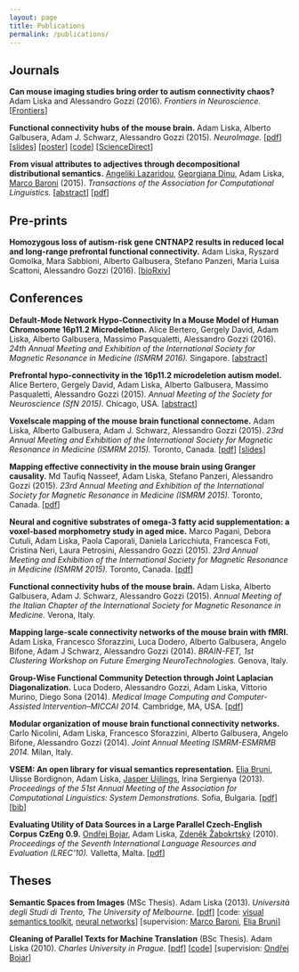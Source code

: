 ```yaml
---
layout: page
title: Publications
permalink: /publications/
---
```

Journals
--------
**Can mouse imaging studies bring order to autism connectivity chaos?**
Adam Liska and Alessandro Gozzi (2016).
*Frontiers in Neuroscience.*
[[Frontiers](http://journal.frontiersin.org/article/10.3389/fnins.2016.00484/abstract)]

**Functional connectivity hubs of the mouse brain.**
Adam Liska, Alberto Galbusera, Adam J. Schwarz, Alessandro Gozzi (2015).
*NeuroImage.*
[[pdf](/downloads/publications/liska_etal_2015.pdf)]
[[slides](/downloads/presentations/liska_ismrm2015_presentation.pdf)]
[[poster](/downloads/posters/liska_etal_2015_mfc_hubs_poster.pdf)]
[[code](/publications/notes/liska_etal_neuroimage_2015.html)]
[[ScienceDirect](http://www.sciencedirect.com/science/article/pii/S1053811915003249)]

**From visual attributes to adjectives through decompositional 
distributional semantics.**
[Angeliki Lazaridou](https://sites.google.com/site/lazaridouangeliki/),
[Georgiana Dinu](http://clic.cimec.unitn.it/~georgiana.dinu/),
Adam Liska,
[Marco Baroni](http://clic.cimec.unitn.it/marco/) (2015).
*Transactions of the Association for Computational Linguistics.*
[[abstract](http://arxiv.org/abs/1501.02714)]
[[pdf](http://aclweb.org/anthology/Q/Q15/Q15-1014.pdf)]

Pre-prints
----
**Homozygous loss of autism-risk gene CNTNAP2 results in reduced local 
and long-range prefrontal functional connectivity.**
Adam Liska, Ryszard Gomolka, Mara Sabbioni, Alberto Galbusera,
Stefano Panzeri, Maria Luisa Scattoni, Alessandro Gozzi (2016).
[[bioRxiv](http://biorxiv.org/content/early/2016/06/29/060335)]

Conferences
----

**Default-Mode Network Hypo-Connectivity In a Mouse Model of Human Chromosome
16p11.2 Microdeletion.**
Alice Bertero, Gergely David, Adam Liska, Alberto Galbusera,
Massimo Pasqualetti, Alessandro Gozzi (2016).
*24th Annual Meeting and Exhibition of the International Society for 
Magnetic Resonance in Medicine (ISMRM 2016).*
Singapore.
[[abstract](http://indexsmart.mirasmart.com/ISMRM2016/PDFfiles/1031.html)]

**Prefrontal hypo-connectivity in the 16p11.2 microdeletion autism model.**
Alice Bertero, Gergely David, Adam Liska, Alberto Galbusera,
Massimo Pasqualetti, Alessandro Gozzi (2015).
*Annual Meeting of the Society for Neuroscience (SfN 2015).*
Chicago, USA.
[[abstract](/publications/notes/bertero_etal_2015_sfn.html)]

**Voxel­scale mapping of the mouse brain functional connectome.**
Adam Liska, Alberto Galbusera, Adam J. Schwarz, Alessandro Gozzi (2015).
*23rd Annual Meeting and Exhibition of the International Society for 
Magnetic Resonance in Medicine (ISMRM 2015).*
Toronto, Canada.
[[pdf](/downloads/publications/liska_etal_2015_ismrm.pdf)]
[[slides](/downloads/presentations/liska_ismrm2015_presentation.pdf)]

**Mapping effective connectivity in the mouse brain using Granger causality.**
Md Taufiq Nasseef, Adam Liska, Stefano Panzeri, Alessandro Gozzi (2015).
*23rd Annual Meeting and Exhibition of the International Society for 
Magnetic Resonance in Medicine (ISMRM 2015).*
Toronto, Canada.
[[pdf](/downloads/publications/nasseef_etal_2015_ismrm.pdf)]

**Neural and cognitive substrates of omega-3 fatty acid supplementation: 
a voxel-based morphometry study in aged mice.**
Marco Pagani, Debora Cutuli, Adam Liska, Paola Caporali, Daniela Laricchiuta,
Francesca Foti, Cristina Neri, Laura Petrosini, Alessandro Gozzi (2015).
*23rd Annual Meeting and Exhibition of the International Society for 
Magnetic Resonance in Medicine (ISMRM 2015).*
Toronto, Canada.
[[pdf](/downloads/publications/pagani_etal_2015_ismrm.pdf)]

**Functional connectivity hubs of the mouse brain.**
Adam Liska, Alberto Galbusera, Adam J. Schwarz, Alessandro Gozzi (2015). 
*Annual Meeting of the Italian Chapter of the International Society for 
Magnetic Resonance in Medicine.*
Verona, Italy.

**Mapping large-scale connectivity networks of the mouse brain with fMRI.**
Adam Liska, Francesco Sforazzini, Luca Dodero, Alberto Galbusera, 
Angelo Bifone, Adam J Schwarz, Alessandro Gozzi (2014).
*BRAIN-FET, 1st Clustering Workshop on Future Emerging 
NeuroTechnologies.*
Genova, Italy.

**Group-Wise Functional Community Detection through Joint Laplacian 
Diagonalization.**
Luca Dodero, Alessandro Gozzi, Adam Liska, Vittorio Murino, Diego Sona (2014).
*Medical Image Computing and Computer-Assisted Intervention–MICCAI 2014.*
Cambridge, MA, USA.
[[pdf](/downloads/publications/dodero_etal_2014.pdf)]

**Modular organization of mouse brain functional connectivity networks.**
Carlo Nicolini, Adam Liska, Francesco Sforazzini, Alberto Galbusera, 
Angelo Bifone, Alessandro Gozzi (2014).
*Joint Annual Meeting ISMRM-ESMRMB 2014.*
Milan, Italy.

**VSEM: An open library for visual semantics representation.**
[Elia Bruni](http://clic.cimec.unitn.it/~elia.bruni/),
Ulisse Bordignon, Adam Liska,
[Jasper Uijlings](http://homepages.inf.ed.ac.uk/juijling/#page=projects1),
Irina Sergienya (2013).
*Proceedings of the 51st Annual Meeting of the Association for Computational 
Linguistics: System Demonstrations.* Sofia, Bulgaria.
[[pdf](/downloads/publications/bruni_etal_2013.pdf)]
[[bib](/downloads/publications/bruni_etal_2013.bib)]

**Evaluating Utility of Data Sources in a Large Parallel Czech-English Corpus CzEng 0.9.**
[Ondřej Bojar](http://www1.cuni.cz/~obo/),
Adam Liska,
[Zdeněk Žabokrtský](https://ufal.mff.cuni.cz/zdenek-zabokrtsky/) (2010). 
*Proceedings of the Seventh International Language Resources and Evaluation
(LREC'10).*
Valletta, Malta.
[[pdf](/downloads/publications/bojar_etal_2010.pdf)]

Theses
----
**Semantic Spaces from Images** (MSc Thesis).
Adam Liska (2013). 
*Università degli Studi di Trento, The University of Melbourne.*
[[pdf](/downloads/publications/liska_2013.pdf)]
[code: [visual semantics toolkit](https://github.com/vsem/vsem/), [neural networks](https://github.com/adliska/apprendista)]
[supervision: 
    [Marco Baroni](http://clic.cimec.unitn.it/marco/),
    [Elia Bruni](http://clic.cimec.unitn.it/~elia.bruni/)]

**Cleaning of Parallel Texts for Machine Translation** (BSc Thesis).
Adam Liska (2010). 
*Charles University in Prague.*
[[pdf](/downloads/publications/liska_2010.pdf)]
[[code](https://github.com/adliska/parallel_text_cleaning)]
[supervision: [Ondřej Bojar](http://www1.cuni.cz/~obo/)]
